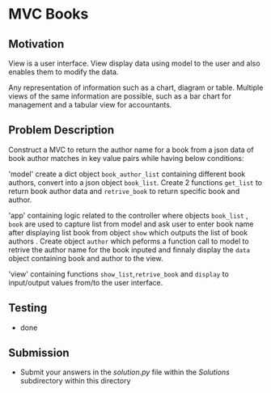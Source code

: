 #  MVC Books

## Motivation
View is a user interface. View display data using model to the user and also enables them to modify the data.

Any representation of information such as a chart, diagram or table. Multiple views of the same information are possible, such as a bar chart for management and a tabular view for accountants.


## Problem Description
Construct a MVC to return the author name for a book from a json data of book author matches in key value pairs while having below conditions:

'model' create a dict object `book_author_list` containing different book authors, convert into a json object `book_list`.
Create 2 functions `get_list` to return book author data and `retrive_book` to return specific book and author.

'app' containing logic related to the controller where objects `book_list` , `book` are used to capture list from model and ask user to enter book name after displaying list book from object `show` which outputs the list of book authors . Create object `author` which peforms a function call to model to retrive the author name for the book inputed and finnaly display the `data` object containing book and author to the view. 

'view' containing functions `show_list`,`retrive_book` and `display` to input/output values from/to the user interface. 


## Testing
* done

## Submission
* Submit your answers in the *solution.py* file within the *Solutions* subdirectory within this directory
